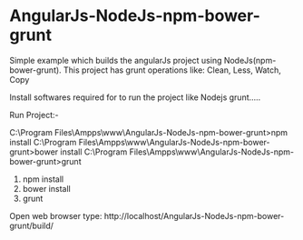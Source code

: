 # AngularJs-NodeJs-npm-bower-grunt
Simple example which builds the angularJs project using NodeJs(npm-bower-grunt). 
This project has grunt operations like: Clean, Less, Watch, Copy

Install softwares required for to run the project like Nodejs grunt.....

Run Project:-

C:\Program Files\Ampps\www\AngularJs-NodeJs-npm-bower-grunt>npm install
C:\Program Files\Ampps\www\AngularJs-NodeJs-npm-bower-grunt>bower install
C:\Program Files\Ampps\www\AngularJs-NodeJs-npm-bower-grunt>grunt

1. npm install
2. bower install
3. grunt

Open web browser type: http://localhost/AngularJs-NodeJs-npm-bower-grunt/build/

